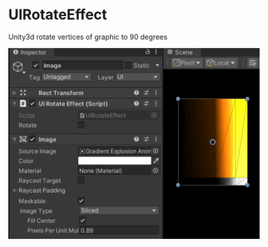 # UIRotateEffect
Unity3d rotate vertices of graphic to 90 degrees

![](https://github.com/mitay-walle/UIRotateEffect/blob/main/UIRotateEffect_preview.gif)
